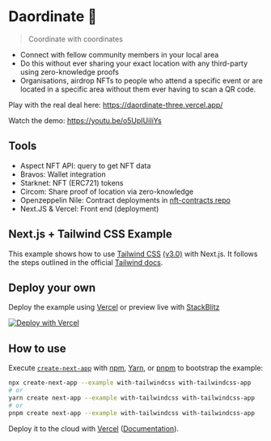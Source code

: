 # Daordinate 📌
> Coordinate with coordinates

- Connect with fellow community members in your local area
- Do this without ever sharing your exact location with any third-party using zero-knowledge proofs
- Organisations, airdrop NFTs to people who attend a specific event or are located in a specific area without them ever having to scan a QR code.

Play with the real deal here: https://daordinate-three.vercel.app/

Watch the demo: https://youtu.be/o5UpIUiIiYs

## Tools

- Aspect NFT API: query to get NFT data
- Bravos: Wallet integration
- Starknet: NFT (ERC721) tokens
- Circom: Share proof of location via zero-knowledge
- Openzeppelin Nile: Contract deployments in [nft-contracts repo](https://github.com/Daordinate/nft-contracts)
- Next.JS & Vercel: Front end (deployment)

## Next.js + Tailwind CSS Example

This example shows how to use [Tailwind CSS](https://tailwindcss.com/) [(v3.0)](https://tailwindcss.com/blog/tailwindcss-v3) with Next.js. It follows the steps outlined in the official [Tailwind docs](https://tailwindcss.com/docs/guides/nextjs).

## Deploy your own

Deploy the example using [Vercel](https://vercel.com?utm_source=github&utm_medium=readme&utm_campaign=next-example) or preview live with [StackBlitz](https://stackblitz.com/github/vercel/next.js/tree/canary/examples/with-tailwindcss)

[![Deploy with Vercel](https://vercel.com/button)](https://vercel.com/new/git/external?repository-url=https://github.com/vercel/next.js/tree/canary/examples/with-tailwindcss&project-name=with-tailwindcss&repository-name=with-tailwindcss)

## How to use

Execute [`create-next-app`](https://github.com/vercel/next.js/tree/canary/packages/create-next-app) with [npm](https://docs.npmjs.com/cli/init), [Yarn](https://yarnpkg.com/lang/en/docs/cli/create/), or [pnpm](https://pnpm.io) to bootstrap the example:

```bash
npx create-next-app --example with-tailwindcss with-tailwindcss-app
# or
yarn create next-app --example with-tailwindcss with-tailwindcss-app
# or
pnpm create next-app --example with-tailwindcss with-tailwindcss-app
```

Deploy it to the cloud with [Vercel](https://vercel.com/new?utm_source=github&utm_medium=readme&utm_campaign=next-example) ([Documentation](https://nextjs.org/docs/deployment)).
